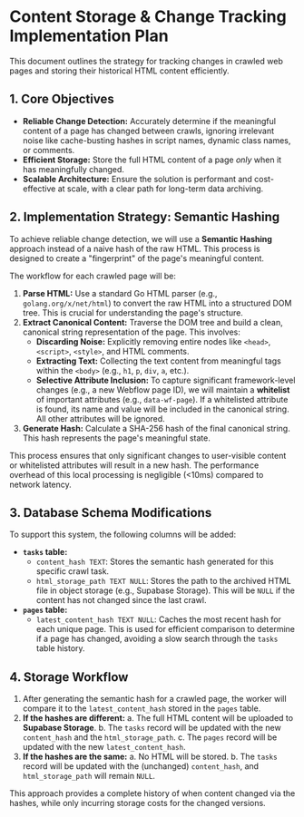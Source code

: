 # Content Storage & Change Tracking Implementation Plan

This document outlines the strategy for tracking changes in crawled web pages
and storing their historical HTML content efficiently.

## 1. Core Objectives

- **Reliable Change Detection:** Accurately determine if the meaningful content
  of a page has changed between crawls, ignoring irrelevant noise like
  cache-busting hashes in script names, dynamic class names, or comments.
- **Efficient Storage:** Store the full HTML content of a page _only_ when it
  has meaningfully changed.
- **Scalable Architecture:** Ensure the solution is performant and
  cost-effective at scale, with a clear path for long-term data archiving.

## 2. Implementation Strategy: Semantic Hashing

To achieve reliable change detection, we will use a **Semantic Hashing**
approach instead of a naive hash of the raw HTML. This process is designed to
create a "fingerprint" of the page's meaningful content.

The workflow for each crawled page will be:

1.  **Parse HTML:** Use a standard Go HTML parser (e.g.,
    `golang.org/x/net/html`) to convert the raw HTML into a structured DOM tree.
    This is crucial for understanding the page's structure.
2.  **Extract Canonical Content:** Traverse the DOM tree and build a clean,
    canonical string representation of the page. This involves:
    - **Discarding Noise:** Explicitly removing entire nodes like `<head>`,
      `<script>`, `<style>`, and HTML comments.
    - **Extracting Text:** Collecting the text content from meaningful tags
      within the `<body>` (e.g., `h1`, `p`, `div`, `a`, etc.).
    - **Selective Attribute Inclusion:** To capture significant framework-level
      changes (e.g., a new Webflow page ID), we will maintain a **whitelist** of
      important attributes (e.g., `data-wf-page`). If a whitelisted attribute is
      found, its name and value will be included in the canonical string. All
      other attributes will be ignored.
3.  **Generate Hash:** Calculate a SHA-256 hash of the final canonical string.
    This hash represents the page's meaningful state.

This process ensures that only significant changes to user-visible content or
whitelisted attributes will result in a new hash. The performance overhead of
this local processing is negligible (<10ms) compared to network latency.

## 3. Database Schema Modifications

To support this system, the following columns will be added:

- **`tasks` table:**
  - `content_hash TEXT`: Stores the semantic hash generated for this specific
    crawl task.
  - `html_storage_path TEXT NULL`: Stores the path to the archived HTML file in
    object storage (e.g., Supabase Storage). This will be `NULL` if the content
    has not changed since the last crawl.
- **`pages` table:**
  - `latest_content_hash TEXT NULL`: Caches the most recent hash for each unique
    page. This is used for efficient comparison to determine if a page has
    changed, avoiding a slow search through the `tasks` table history.

## 4. Storage Workflow

1.  After generating the semantic hash for a crawled page, the worker will
    compare it to the `latest_content_hash` stored in the `pages` table.
2.  **If the hashes are different:** a. The full HTML content will be uploaded
    to **Supabase Storage**. b. The `tasks` record will be updated with the new
    `content_hash` and the `html_storage_path`. c. The `pages` record will be
    updated with the new `latest_content_hash`.
3.  **If the hashes are the same:** a. No HTML will be stored. b. The `tasks`
    record will be updated with the (unchanged) `content_hash`, and
    `html_storage_path` will remain `NULL`.

This approach provides a complete history of when content changed via the
hashes, while only incurring storage costs for the changed versions.
